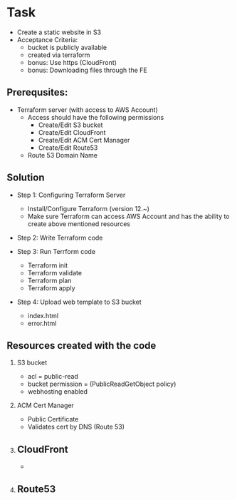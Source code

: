 # Task

- Create a static website in S3  
- Acceptance Criteria:     
    - bucket is publicly available     
    - created via terraform     
    - bonus: Use https (CloudFront)     
    - bonus: Downloading files through the FE  


## Prerequsites: 

- Terraform server (with access to AWS Account)
    - Access should have the following permissions
        - Create/Edit S3 bucket
        - Create/Edit CloudFront
        - Create/Edit ACM Cert Manager
        - Create/Edit Route53
    - Route 53 Domain Name

## Solution 

- Step 1: Configuring Terraform Server 

    - Install/Configure Terraform (version 12.~) 
    - Make sure Terraform can access AWS Account and has the ability to create above mentioned resources


- Step 2: Write Terraform code 

- Step 3: Run Terrform code 

    - Terraform init
    - Terraform validate
    - Terraform plan
    - Terraform apply

- Step 4: Upload web template to S3 bucket
    - index.html 
    - error.html

## Resources created with the code

1. S3 bucket
    - acl = public-read 
    - bucket permission = (PublicReadGetObject policy)
    - webhosting enabled

2. ACM Cert Manager
    - Public Certificate
    - Validates cert by DNS (Route 53)

3. CloudFront
    - 
    - 

3. Route53 
    - 
